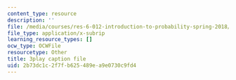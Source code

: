 ```yaml
---
content_type: resource
description: ''
file: /media/courses/res-6-012-introduction-to-probability-spring-2018/2b73dc1c2f7fb625489ea9e0730c9fd4_xdewLsXI_UQ.srt
file_type: application/x-subrip
learning_resource_types: []
ocw_type: OCWFile
resourcetype: Other
title: 3play caption file
uid: 2b73dc1c-2f7f-b625-489e-a9e0730c9fd4
---
```

